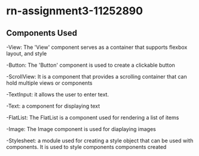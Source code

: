 # rn-assignment3-11252890


## Components Used

-View: The 'View' component serves as a container that supports flexbox layout, and style

-Button: The 'Button' component is used to create a clickable button

-ScrollView: It is a component that provides a scrolling container that can hold multiple views or components

-TextInput: it allows the user to enter text.

-Text: a component for displaying text

-FlatList: The FlatList is a component used for rendering a list of items

-Image: The Image component is used for diaplaying images

-Stylesheet: a module used for creating a style object that can be used with components. It is used to style components components created